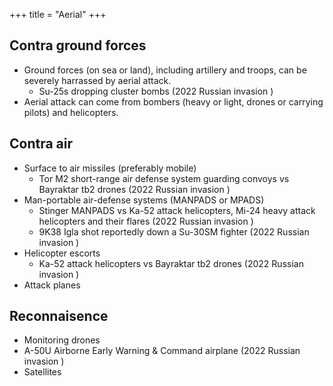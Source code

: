 +++
title = "Aerial"
+++

## Contra ground forces
- Ground forces (on sea or land), including artillery and troops, can be severely harrassed by aerial attack.
  - Su-25s dropping cluster bombs  (2022 Russian invasion )
- Aerial attack can come from bombers (heavy or light, drones or carrying pilots) and helicopters.


## Contra air
- Surface to air missiles (preferably mobile)
  - Tor M2 short-range air defense system guarding convoys vs Bayraktar tb2 drones (2022 Russian invasion )
- Man-portable air-defense systems (MANPADS or MPADS)
  - Stinger MANPADS vs Ka-52 attack helicopters, Mi-24 heavy attack helicopters and their flares  (2022 Russian invasion )
  - 9K38 Igla shot reportedly down a Su-30SM fighter  (2022 Russian invasion )
- Helicopter escorts
  - Ka-52 attack helicopters vs Bayraktar tb2 drones (2022 Russian invasion )
- Attack planes

## Reconnaisence
- Monitoring drones
- A-50U Airborne Early Warning & Command airplane  (2022 Russian invasion )
- Satellites